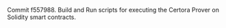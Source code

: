 Commit f557988.                    Build and Run scripts for executing the Certora Prover on Solidity smart contracts.